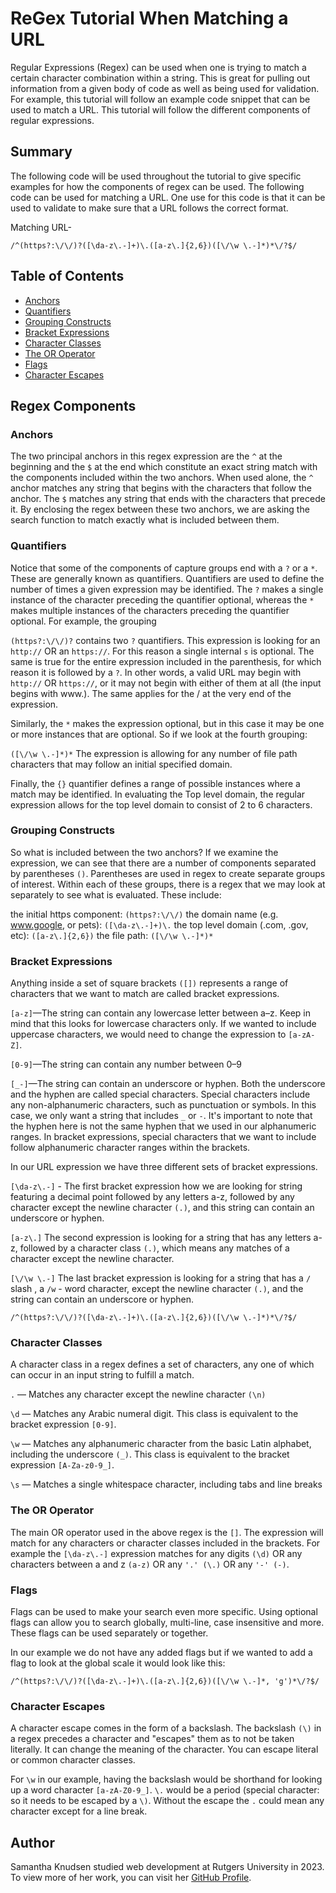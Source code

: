 # ReGex Tutorial When Matching a URL

Regular Expressions (Regex) can be used when one is trying to match a certain character combination within a string. This is great for pulling out information from a given body of code as well as being used for validation. For example, this tutorial will follow an example code snippet that can be used to match a URL. This tutorial will follow the different components of regular expressions.

## Summary

The following code will be used throughout the tutorial to give specific examples for how the components of regex can be used. The following code can be used for matching a URL. One use for this code is that it can be used to validate to make sure that a URL follows the correct format.

Matching URL-

`/^(https?:\/\/)?([\da-z\.-]+)\.([a-z\.]{2,6})([\/\w \.-]*)*\/?$/`

## Table of Contents

- [Anchors](#anchors)
- [Quantifiers](#quantifiers)
- [Grouping Constructs](#grouping-constructs)
- [Bracket Expressions](#bracket-expressions)
- [Character Classes](#character-classes)
- [The OR Operator](#the-or-operator)
- [Flags](#flags)
- [Character Escapes](#character-escapes)

## Regex Components

### Anchors

The two principal anchors in this regex expression are the `^` at the beginning and the `$` at the end which constitute an exact string match with the components included within the two anchors. When used alone, the `^` anchor matches any string that begins with the characters that follow the anchor. The `$` matches any string that ends with the characters that precede it. By enclosing the regex between these two anchors, we are asking the search function to match exactly what is included between them.

### Quantifiers

Notice that some of the components of capture groups end with a `?` or a `*`. These are generally known as quantifiers. Quantifiers are used to define the number of times a given expression may be identified. The `?` makes a single instance of the character preceding the quantifier optional, whereas the `*` makes multiple instances of the characters preceding the quantifier optional. For example, the grouping

`(https?:\/\/)?`
contains two `?` quantifiers. This expression is looking for an `http://` OR an `https://`. For this reason a single internal `s` is optional. The same is true for the entire expression included in the parenthesis, for which reason it is followed by a `?`. In other words, a valid URL may begin with `http://` OR `https://`, or it may not begin with either of them at all (the input begins with www.). The same applies for the / at the very end of the expression.

Similarly, the `*` makes the expression optional, but in this case it may be one or more instances that are optional. So if we look at the fourth grouping:

`([\/\w \.-]*)*`
The expression is allowing for any number of file path characters that may follow an initial specified domain.

Finally, the `{}` quantifier defines a range of possible instances where a match may be identified. In evaluating the Top level domain, the regular expression allows for the top level domain to consist of 2 to 6 characters.

### Grouping Constructs

So what is included between the two anchors? If we examine the expression, we can see that there are a number of components separated by parentheses `()`. Parentheses are used in regex to create separate groups of interest. Within each of these groups, there is a regex that we may look at separately to see what is evaluated. These include:

the initial https component: `(https?:\/\/)`
the domain name (e.g. www.google, or pets): `([\da-z\.-]+)\.`
the top level domain (.com, .gov, etc): `([a-z\.]{2,6})`
the file path: `([\/\w \.-]*)*`

### Bracket Expressions

Anything inside a set of square brackets `([])` represents a range of characters that we want to match are called 
bracket expressions. 

`[a-z]`—The string can contain any lowercase letter between a–z. Keep in mind that this looks for lowercase characters only. If we wanted to include uppercase characters, we would need to change the expression to `[a-zA-Z]`.

`[0-9]`—The string can contain any number between 0–9

`[_-]`—The string can contain an underscore or hyphen. Both the underscore and the hyphen are called special characters. Special characters include any non-alphanumeric characters, such as punctuation or symbols. In this case, we only want a string that includes `_` or `-`. It's important to note that the hyphen here is not the same hyphen that we used in our alphanumeric ranges. In bracket expressions, special characters that we want to include follow alphanumeric character ranges within the brackets.

In our URL expression we have three different sets of bracket expressions. 

`[\da-z\.-]` - The first bracket expression how we are looking for string featuring a decimal point followed by any letters a-z, 
followed by any character except the newline character `(.)`, and this string can contain an underscore or hyphen. 

`[a-z\.]` The second expression is looking for a string that has any letters a-z, followed by a character class `(.)`, which means
any matches of a character except the newline character. 

`[\/\w \.-]` The last bracket expression is looking for a string that has a `/` slash , a `/w` - word character, except the 
newline character `(.)`, and the string can contain an underscore or hyphen. 

`/^(https?:\/\/)?([\da-z\.-]+)\.([a-z\.]{2,6})([\/\w \.-]*)*\/?$/ `

### Character Classes

A character class in a regex defines a set of characters, any one of which can occur in an input string to fulfill a match. 

`.` — Matches any character except the newline character `(\n)`

`\d` — Matches any Arabic numeral digit. This class is equivalent to the bracket expression `[0-9]`.

`\w` — Matches any alphanumeric character from the basic Latin alphabet, including the underscore `(_)`. This class is equivalent to the bracket expression `[A-Za-z0-9_]`.

`\s` — Matches a single whitespace character, including tabs and line breaks

### The OR Operator

The main OR operator used in the above regex is the `[]`. The expression will match for any characters or character classes included in the brackets. For example the `[\da-z\.-]` expression matches for any digits `(\d)` OR any characters between a and z `(a-z)` OR any `'.' (\.)` OR any `'-' (-)`.

### Flags

Flags can be used to make your search even more specific. Using optional flags can allow you to search globally, multi-line,
case insensitive and more. These flags can be used separately or together.

In our example we do not have any added flags but if we wanted to add a flag to look at the global scale
it would look like this:

`/^(https?:\/\/)?([\da-z\.-]+)\.([a-z\.]{2,6})([\/\w \.-]*, 'g')*\/?$/`

### Character Escapes

A character escape comes in the form of a backslash. The backslash `(\)` in a regex precedes a character and "escapes" them 
as to not be taken literally. It can change the meaning of the character. You can escape literal or common character classes.  

For `\w` in our example, having the backslash would be shorthand for looking up a word character `[a-zA-Z0-9_]`. 
`\.` would be a period (special character: so it needs to be escaped by a `\)`. Without the escape the `.` could mean any 
character except for a line break. 

## Author

Samantha Knudsen studied web development at Rutgers University in 2023. To view more of her work, you can visit her [GitHub Profile](https://github.com/knudsam).


